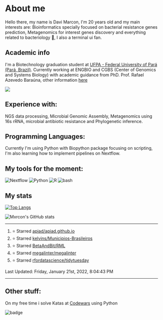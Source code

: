 # About me
Hello there, my name is Davi Marcon, I'm 20 years old and my main interests are: Bioinformatics specially focused on bacterial resistance genes prediction, Metagenomics for interest genes discovery and everything related to bacteriology 🔬, I also a terminal ui fan.

## Academic info
I'm a Biotechnology graduation student at [UFPA - Federal University of Pará (Pará, Brazil)](https://ufpa.br).
Currently working at ENGBIO and CGBS (Center of Genomics and Systems Biology) with academic guidance from PhD. Prof. Rafael Azevedo Baraúna, other information [here](./contributions.md)

[![](https://img.shields.io/badge/ORCID-informational?style=flat&logo=ORCID&logoColor=white&color=A6CE39)](https://orcid.org/0000-0003-1014-422X)
## Experience with:
NGS data processing, Microbial Genomic Assembly, Metagenomics using 16s rRNA, microbial antibiotic resistance and
Phylogenetic inference.
## Programming Languages:
Currently I'm using Python with Biopython package focusing on scripting, 
I'm also learning how to implement pipelines on Nextflow.

## My tools for the moment:
![Nextflow](https://api.iconify.design/file-icons:nextflow.svg?color=%2327ae60&width=30&height=30)
![Python](https://api.iconify.design/logos:python.svg?width=30&height=30)
![R](https://api.iconify.design/logos:r-lang.svg?width=30&height=30')
![bash](https://api.iconify.design/logos:bash-icon.svg?width=30&height=30)

## My stats
[![Top Langs](https://github-readme-stats.vercel.app/api/top-langs/?username=mxrcon&layout=compact&hide=tex,css,html,scss,ruby&exclude_repo=dotfiles,mxrcon,website-nos,study_notes&theme=nightowl)](https://github.com/anuraghazra/github-readme-stats)

![Mxrcon's GitHub stats](https://github-readme-stats.vercel.app/api?username=Mxrcon&show_icons=true&theme=nightowl)

---

<!--RECENT_ACTIVITY:start-->
1. ⭐ Starred [apiad/apiad.github.io](https://github.com/apiad/apiad.github.io)
2. ⭐ Starred [kelvins/Municipios-Brasileiros](https://github.com/kelvins/Municipios-Brasileiros)
3. ⭐ Starred [BetaAndBit/RML](https://github.com/BetaAndBit/RML)
4. ⭐ Starred [megalinter/megalinter](https://github.com/megalinter/megalinter)
5. ⭐ Starred [rfordatascience/tidytuesday](https://github.com/rfordatascience/tidytuesday)
<!--RECENT_ACTIVITY:end-->

<!--RECENT_ACTIVITY:last_update-->
Last Updated: Friday, January 21st, 2022, 8:04:43 PM
<!--RECENT_ACTIVITY:last_update_end-->

---

## Other stuff:
On my free time i solve Katas at [Codewars](https://www.codewars.com/) using Python

![badge](https://www.codewars.com/users/Mxrcon/badges/large)

